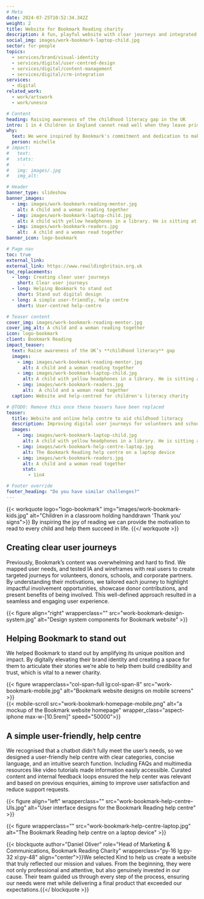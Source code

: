 ```yaml
---
# Meta
date: 2024-07-25T10:52:34.342Z
weight: 2
title: Website for Bookmark Reading charity
description: A fun, playful website with clear journeys and integrated help-centre for a childhood literacy charity
social_img: images/work-bookmark-laptop-child.jpg
sector: for-people
topics:
  - services/brand/visual-identity
  - services/digital/user-centred-design
  - services/digital/content-management
  - services/digital/crm-integration
services:
  - digital
related_work:
  - work/artswork
  - work/unesco

# Content
heading: Raising awareness of the childhood literacy gap in the UK 
intro: 1 in 4 Children in England cannot read well when they leave primary school. Children unable to read well will face difficulties for the rest of school and beyond, devastatingly impacting their life chances. This results in 7.1 million adults in England who struggle to read and face challenges every day – at home, on the move, in the workplace, and with their friends and families.
why:
  text: We were inspired by Bookmark's commitment and dedication to making a real change, and wanted their online presence to reflect their important work.
  person: michelle
# impact:
#   text: 
#   stats:
#     - 
#   img: images/.jpg
#   img_alt: 

# Header
banner_type: slideshow
banner_images:
  - img: images/work-bookmark-reading-mentor.jpg
    alt: A child and a woman reading together
  - img: images/work-bookmark-laptop-child.jpg
    alt: A child with yellow headphones in a library. He is sitting at an open laptop and smiling
  - img: images/work-bookmark-readers.jpg
    alt:  A child and a woman read together
banner_icon: logo-bookmark

# Page nav
toc: true
external_link: 
external_link: https://www.rewildingbritain.org.uk
toc_replacements:
  - long: Creating clear user journeys
    short: Clear user journeys
  - long: Helping Bookmark to stand out
    short: Stand out digital design
  - long: A simple user-friendly, help centre
    short: User-centred help-centre

# Teaser content
cover_img: images/work-bookmark-reading-mentor.jpg
cover_img_alt: A child and a woman reading together
icon: logo-bookmark
client: Bookmark Reading
impact_teaser:
  text: Raise awareness of the UK’s **childhood literacy** gap
  images:
    - img: images/work-bookmark-reading-mentor.jpg
      alt: A child and a woman reading together
    - img: images/work-bookmark-laptop-child.jpg
      alt: A child with yellow headphones in a library. He is sitting at an open laptop and smiling
    - img: images/work-bookmark-readers.jpg
      alt:  A child and a woman read together
  caption: Website and help-centred for children's literacy charity

# @TODO: Remove this once these teasers have been replaced
teaser:
  title: Website and online help centre to aid childhood literacy
  description: Improving digital user journeys for volunteers and schools working with Bookmark to develop whole-school reading cultures and provide one-to-one reading support.
  images:
    - img: images/work-bookmark-laptop-child.jpg
      alt: A child with yellow headphones in a library. He is sitting at an open laptop and smiling
    - img: images/work-bookmark-help-centre-laptop.jpg
      alt: The Bookmark Reading help centre on a laptop device
    - img: images/work-bookmark-readers.jpg
      alt: A child and a woman read together
      stat: 
        - 1in4

# Footer override
footer_heading: "Do you have similar challenges?"
---
```


{{< workquote logo="logo-bookmark" img="images/work-bookmark-kids.jpg" alt="Children in a classroom holding handdrawn 'Thank you' signs">}}
By inspiring the joy of reading we can provide the motivation to read to every child and help them succeed in life.
{{</ workquote >}}


<!-- Text left -->
<div class="w-full grid grid-cols-12 gap-x-2.5 gap-y-6 lg:gap-6 xl:gap-8">
  <div class="prose col-span-full lg:col-span-8">

  ## Creating clear user journeys

  Previously, Bookmark’s content was overwhelming and hard to find. We mapped user needs, and tested IA and wireframes with real users to create targeted journeys for volunteers, donors, schools, and corporate partners. By understanding their motivations, we tailored each journey to highlight impactful involvement opportunities, showcase donor contributions, and present benefits of being involved. This well-defined approach resulted in a seamless and engaging user experience.

  </div>
</div>

{{< figure align="right" wrapperclass="" src="work-bookmark-design-system.jpg" alt="Design system components for Bookmark website" >}}



<!-- Text right -->
<div class="w-full grid grid-cols-12 gap-x-2.5 gap-y-6 lg:gap-6 xl:gap-8">
  <div class="prose col-span-full lg:col-span-8 lg:col-start-5">

  ## Helping Bookmark to stand out

  We helped Bookmark to stand out by amplifying its unique position and impact. By digitally elevating their brand identity and creating a space for them to articulate their stories we’re able to help them build credibility and trust, which is vital to a newer charity. 
  </div>
</div>

<div class="w-full grid grid-cols-12 gap-x-2.5 gap-y-6 lg:gap-6 xl:gap-8">
  {{< figure wrapperclass="col-span-full lg:col-span-8" src="work-bookmark-mobile.jpg" alt="Bookmark website designs on mobile screens" >}}
  <div class="col-span-full lg:col-span-4">
  {{< mobile-scroll src="work-bookmark-homepage-mobile.png" alt="a mockup of the Bookmark website homepage" wrapper_class="aspect-iphone max-w-[10.5rem]" speed="50000">}}
  </div>
</div>


<!-- Text left -->
<div class="w-full grid grid-cols-12 gap-x-2.5 gap-y-6 lg:gap-6 xl:gap-8">
  <div class="prose col-span-full lg:col-span-8">

  ## A simple user-friendly, help centre

  We recognised that a chatbot didn’t fully meet the user’s needs, so we designed a user-friendly help centre with clear categories, concise language, and an intuitive search function. Including FAQs and multimedia resources like video tutorials made information easily accessible. Curated content and internal feedback loops ensured the help center was relevant and based on previous enquiries, aiming to improve user satisfaction and reduce support requests.

  </div>
</div>

{{< figure align="left" wrapperclass="" src="work-bookmark-help-centre-UIs.jpg" alt="User interface designs for the Bookmark Reading help centre" >}}

{{< figure wrapperclass="" src="work-bookmark-help-centre-laptop.jpg" alt="The Bookmark Reading help centre on a laptop device" >}}


{{< blockquote author="Daniel Oliver" role="Head of Marketing & Communications, Bookmark Reading Charity" wrapperclass="py-16 lg:py-32 xl:py-48" align="center">}}We selected Kind to help us create a website that truly reflected our mission and values. From the beginning, they were not only professional and attentive, but also genuinely invested in our cause. Their team guided us through every step of the process, ensuring our needs were met while delivering a final product that exceeded our expectations.{{</ blockquote >}}
